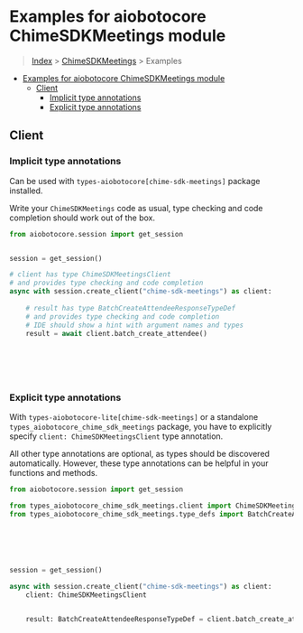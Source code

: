 <a id="examples-for-aiobotocore-chimesdkmeetings-module"></a>

# Examples for aiobotocore ChimeSDKMeetings module

> [Index](../README.md) > [ChimeSDKMeetings](./README.md) > Examples

- [Examples for aiobotocore ChimeSDKMeetings module](#examples-for-aiobotocore-chimesdkmeetings-module)
  - [Client](#client)
    - [Implicit type annotations](#implicit-type-annotations)
    - [Explicit type annotations](#explicit-type-annotations)

<a id="client"></a>

## Client

<a id="implicit-type-annotations"></a>

### Implicit type annotations

Can be used with `types-aiobotocore[chime-sdk-meetings]` package installed.

Write your `ChimeSDKMeetings` code as usual, type checking and code completion
should work out of the box.

```python
from aiobotocore.session import get_session


session = get_session()

# client has type ChimeSDKMeetingsClient
# and provides type checking and code completion
async with session.create_client("chime-sdk-meetings") as client:
    
    # result has type BatchCreateAttendeeResponseTypeDef
    # and provides type checking and code completion
    # IDE should show a hint with argument names and types
    result = await client.batch_create_attendee()
    

    

    
```

<a id="explicit-type-annotations"></a>

### Explicit type annotations

With `types-aiobotocore-lite[chime-sdk-meetings]` or a standalone
`types_aiobotocore_chime_sdk_meetings` package, you have to explicitly specify
`client: ChimeSDKMeetingsClient` type annotation.

All other type annotations are optional, as types should be discovered
automatically. However, these type annotations can be helpful in your functions
and methods.

```python
from aiobotocore.session import get_session

from types_aiobotocore_chime_sdk_meetings.client import ChimeSDKMeetingsClient
from types_aiobotocore_chime_sdk_meetings.type_defs import BatchCreateAttendeeResponseTypeDef






session = get_session()

async with session.create_client("chime-sdk-meetings") as client:
    client: ChimeSDKMeetingsClient

    
    result: BatchCreateAttendeeResponseTypeDef = client.batch_create_attendee()
    

    

    
```
